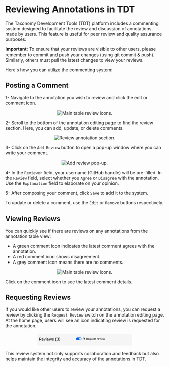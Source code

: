 # Reviewing Annotations in TDT

The Taxonomy Development Tools (TDT) platform includes a commenting system designed to facilitate the review and discussion of annotations made by users. This feature is useful for peer review and quality assurance purposes. 

**Important:** To ensure that your reviews are visible to other users, please remember to commit and push your changes (using git commit & push). Similarly, others must pull the latest changes to view your reviews.

Here's how you can utilize the commenting system:

## Posting a Comment

1- Navigate to the annotation you wish to review and click the edit or comment icon.

<p align="center">
    <img src="https://raw.githubusercontent.com/brain-bican/taxonomy-development-tools/main/docs/images/screenshots/review_main_table.png" alt="Main table review icons." width="500"/>
</p>

2- Scroll to the bottom of the annotation editing page to find the review section. Here, you can add, update, or delete comments.

<p align="center">
    <img src="https://raw.githubusercontent.com/brain-bican/taxonomy-development-tools/main/docs/images/screenshots/review_section.png" alt="Review annotation section." width="500"/>
</p>

3-  Click on the `Add Review` button to open a pop-up window where you can write your comment.

<p align="center">
    <img src="https://raw.githubusercontent.com/brain-bican/taxonomy-development-tools/main/docs/images/screenshots/review_add.png" alt="Add review pop-up." width="300"/>
</p>

4- In the `Reviewer` field, your username (GitHub handle) will be pre-filled. In the `Review` field, select whether you `Agree` or `Disagree` with the annotation. Use the `Explanation` field to elaborate on your opinion.

5- After composing your comment, click `Save` to add it to the system.

To update or delete a comment, use the `Edit` or `Remove` buttons respectively.

## Viewing Reviews 

You can quickly see if there are reviews on any annotations from the annotation table view:

* A green comment icon indicates the latest comment agrees with the annotation.
* A red comment icon shows disagreement.
* A grey comment icon means there are no comments.

<p align="center">
    <img src="https://raw.githubusercontent.com/brain-bican/taxonomy-development-tools/main/docs/images/screenshots/review_main_table.png" alt="Main table review icons." width="500"/>
</p>

Click on the comment icon to see the latest comment details.

## Requesting Reviews

If you would like other users to review your annotations, you can request a review by clicking the `Request Review` switch on the annotation editing page. At the home page, users will see an icon indicating review is requested for the annotation.

<p align="center">
    <img src="https://raw.githubusercontent.com/brain-bican/taxonomy-development-tools/main/docs/images/screenshots/review_request.png" alt="Request review." width="300"/>    
</p>

This review system not only supports collaboration and feedback but also helps maintain the integrity and accuracy of the annotations in TDT.